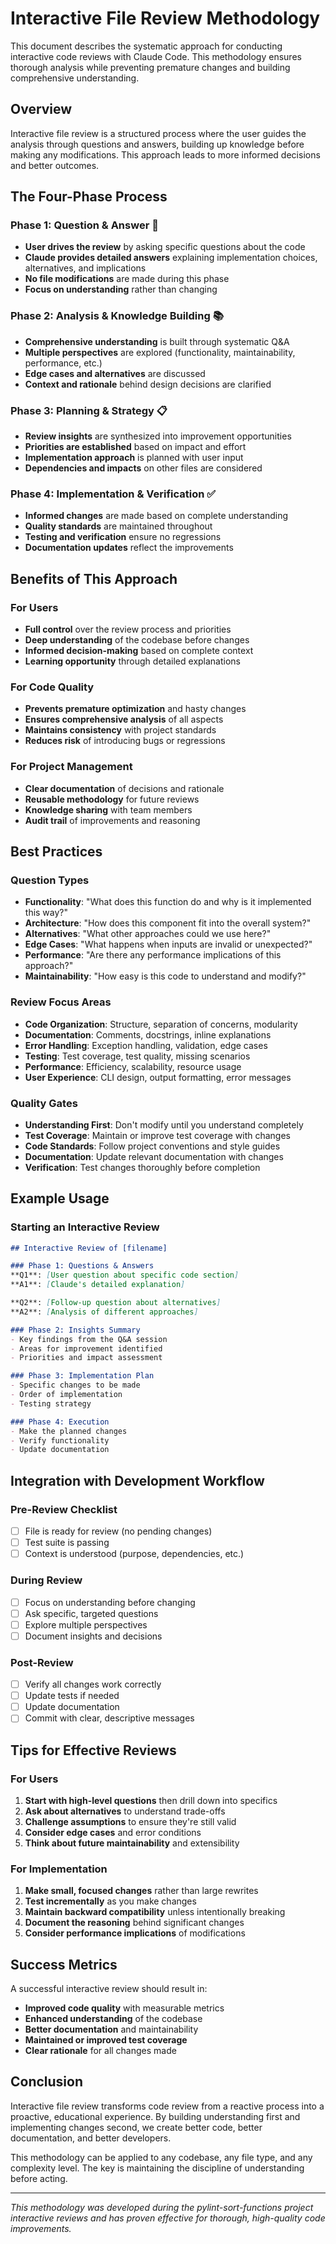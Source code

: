 # Interactive File Review Methodology

This document describes the systematic approach for conducting interactive code reviews with Claude Code. This methodology ensures thorough analysis while preventing premature changes and building comprehensive understanding.

## Overview

Interactive file review is a structured process where the user guides the analysis through questions and answers, building up knowledge before making any modifications. This approach leads to more informed decisions and better outcomes.

## The Four-Phase Process

### Phase 1: Question & Answer 🤔
- **User drives the review** by asking specific questions about the code
- **Claude provides detailed answers** explaining implementation choices, alternatives, and implications
- **No file modifications** are made during this phase
- **Focus on understanding** rather than changing

### Phase 2: Analysis & Knowledge Building 📚
- **Comprehensive understanding** is built through systematic Q&A
- **Multiple perspectives** are explored (functionality, maintainability, performance, etc.)
- **Edge cases and alternatives** are discussed
- **Context and rationale** behind design decisions are clarified

### Phase 3: Planning & Strategy 📋
- **Review insights** are synthesized into improvement opportunities
- **Priorities are established** based on impact and effort
- **Implementation approach** is planned with user input
- **Dependencies and impacts** on other files are considered

### Phase 4: Implementation & Verification ✅
- **Informed changes** are made based on complete understanding
- **Quality standards** are maintained throughout
- **Testing and verification** ensure no regressions
- **Documentation updates** reflect the improvements

## Benefits of This Approach

### For Users
- **Full control** over the review process and priorities
- **Deep understanding** of the codebase before changes
- **Informed decision-making** based on complete context
- **Learning opportunity** through detailed explanations

### For Code Quality
- **Prevents premature optimization** and hasty changes
- **Ensures comprehensive analysis** of all aspects
- **Maintains consistency** with project standards
- **Reduces risk** of introducing bugs or regressions

### For Project Management
- **Clear documentation** of decisions and rationale
- **Reusable methodology** for future reviews
- **Knowledge sharing** with team members
- **Audit trail** of improvements and reasoning

## Best Practices

### Question Types
- **Functionality**: "What does this function do and why is it implemented this way?"
- **Architecture**: "How does this component fit into the overall system?"
- **Alternatives**: "What other approaches could we use here?"
- **Edge Cases**: "What happens when inputs are invalid or unexpected?"
- **Performance**: "Are there any performance implications of this approach?"
- **Maintainability**: "How easy is this code to understand and modify?"

### Review Focus Areas
- **Code Organization**: Structure, separation of concerns, modularity
- **Documentation**: Comments, docstrings, inline explanations
- **Error Handling**: Exception handling, validation, edge cases
- **Testing**: Test coverage, test quality, missing scenarios
- **Performance**: Efficiency, scalability, resource usage
- **User Experience**: CLI design, output formatting, error messages

### Quality Gates
- **Understanding First**: Don't modify until you understand completely
- **Test Coverage**: Maintain or improve test coverage with changes
- **Code Standards**: Follow project conventions and style guides
- **Documentation**: Update relevant documentation with changes
- **Verification**: Test changes thoroughly before completion

## Example Usage

### Starting an Interactive Review

```markdown
## Interactive Review of [filename]

### Phase 1: Questions & Answers
**Q1**: [User question about specific code section]
**A1**: [Claude's detailed explanation]

**Q2**: [Follow-up question about alternatives]
**A2**: [Analysis of different approaches]

### Phase 2: Insights Summary
- Key findings from the Q&A session
- Areas for improvement identified
- Priorities and impact assessment

### Phase 3: Implementation Plan
- Specific changes to be made
- Order of implementation
- Testing strategy

### Phase 4: Execution
- Make the planned changes
- Verify functionality
- Update documentation
```

## Integration with Development Workflow

### Pre-Review Checklist
- [ ] File is ready for review (no pending changes)
- [ ] Test suite is passing
- [ ] Context is understood (purpose, dependencies, etc.)

### During Review
- [ ] Focus on understanding before changing
- [ ] Ask specific, targeted questions
- [ ] Explore multiple perspectives
- [ ] Document insights and decisions

### Post-Review
- [ ] Verify all changes work correctly
- [ ] Update tests if needed
- [ ] Update documentation
- [ ] Commit with clear, descriptive messages

## Tips for Effective Reviews

### For Users
1. **Start with high-level questions** then drill down into specifics
2. **Ask about alternatives** to understand trade-offs
3. **Challenge assumptions** to ensure they're still valid
4. **Consider edge cases** and error conditions
5. **Think about future maintainability** and extensibility

### For Implementation
1. **Make small, focused changes** rather than large rewrites
2. **Test incrementally** as you make changes
3. **Maintain backward compatibility** unless intentionally breaking
4. **Document the reasoning** behind significant changes
5. **Consider performance implications** of modifications

## Success Metrics

A successful interactive review should result in:
- **Improved code quality** with measurable metrics
- **Enhanced understanding** of the codebase
- **Better documentation** and maintainability
- **Maintained or improved test coverage**
- **Clear rationale** for all changes made

## Conclusion

Interactive file review transforms code review from a reactive process into a proactive, educational experience. By building understanding first and implementing changes second, we create better code, better documentation, and better developers.

This methodology can be applied to any codebase, any file type, and any complexity level. The key is maintaining the discipline of understanding before acting.

---

*This methodology was developed during the pylint-sort-functions project interactive reviews and has proven effective for thorough, high-quality code improvements.*
